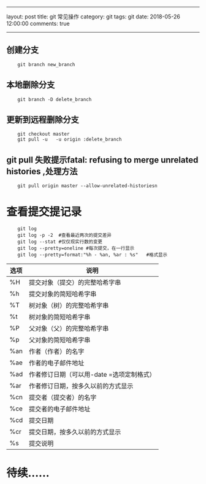 
---
layout: post
title: git 常见操作 
category: git 
tags: git 
date: 2018-05-26 12:00:00
comments: true

---

## 创建分支

```shell
	git branch new_branch
```

## 本地删除分支

```shell
	git branch -D delete_branch 
```
## 更新到远程删除分支 

```shell
	git checkout master 
	git pull -u   -u origin :delete_branch
```


## git pull 失败提示fatal: refusing to merge unrelated histories ,处理方法

```shell
	git pull origin master --allow-unrelated-historiesn

```

# 查看提交提记录

```shell
	git log
	git log -p -2  #查看最近两次的提交差异
	git log --stat #仅仅现实行数的变更
	git log --pretty=oneline #每次提交，在一行显示
	git log --pretty=format:"%h - %an, %ar : %s"   #格式显示
```
 |选项	|说明|
 |--|--|
 |%H	|提交对象（提交）的完整哈希字串|
 |%h	|提交对象的简短哈希字串|
 |%T	|树对象（树）的完整哈希字串|
 |%t	|树对象的简短哈希字串|
 |%P	|父对象（父）的完整哈希字串|
 |%p	|父对象的简短哈希字串|
 |%an	|作者（作者）的名字|
 |%ae	|作者的电子邮件地址|
 |%ad	|作者修订日期（可以用-date =选项定制格式）|
 |%ar	|作者修订日期，按多久以前的方式显示|
 |%cn	|提交者（提交者）的名字|
 |%ce	|提交者的电子邮件地址|
 |%cd	|提交日期|
 |%cr	|提交日期，按多久以前的方式显示|
 |%s	|提交说明|

# 待续......

